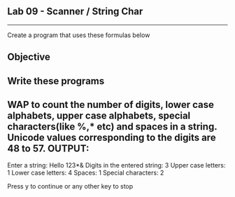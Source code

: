 ## Lab 09 - Scanner / String Char
___

Create a program that uses these formulas below

## Objective

Write these programs 
-------------------------------------------------------------------------------------

WAP to count the number of digits, lower case alphabets,
upper case alphabets, special characters(like %,* etc) and 
spaces in a string.
Unicode values corresponding to the digits are 48 to 57.
OUTPUT:
------
Enter a string:
Hello 123*&
Digits in the entered string: 3
Upper case letters: 1
Lower case letters: 4
Spaces: 1
Special characters: 2

Press y to continue or any other key to stop